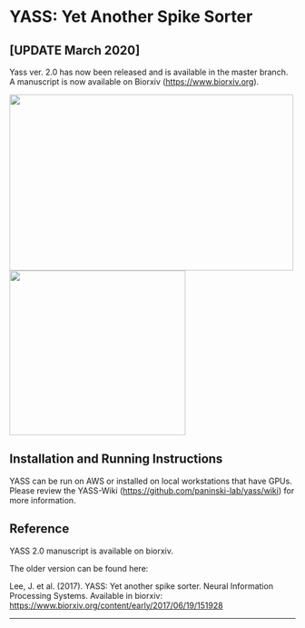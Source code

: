 YASS: Yet Another Spike Sorter
================================


[UPDATE March 2020] 
------------------
Yass ver. 2.0 has now been released and is available in the master branch. A manuscript is now available on Biorxiv (https://www.biorxiv.org). 


<p float="center"> 
<img src="https://raw.githubusercontent.com/wiki/paninski-lab/yass/images/rfs.png" width="500" height="310">
<img src="https://raw.githubusercontent.com/wiki/paninski-lab/yass/images/decoding.png" width="310" height="290">
</p>


Installation and Running Instructions
---------
YASS can be run on AWS or installed on local workstations that have GPUs. Please review the YASS-Wiki (https://github.com/paninski-lab/yass/wiki) for more information.


 

Reference
---------

YASS 2.0 manuscript is available on biorxiv.  

The older version can be found here: 

Lee, J. et al. (2017). YASS: Yet another spike sorter. Neural Information Processing Systems. Available in biorxiv: https://www.biorxiv.org/content/early/2017/06/19/151928

------------
